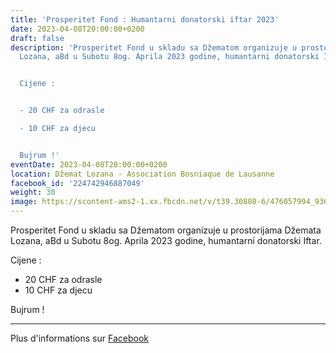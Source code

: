 ```yaml
---
title: 'Prosperitet Fond : Humantarni donatorski iftar 2023'
date: 2023-04-08T20:00:00+0200
draft: false
description: 'Prosperitet Fond u skladu sa Džematom organizuje u prostorijama Džemata
  Lozana, aBd u Subotu 8og. Aprila 2023 godine, humantarni donatorski Iftar.


  Cijene :


  - 20 CHF za odrasle

  - 10 CHF za djecu


  Bujrum !'
eventDate: 2023-04-08T20:00:00+0200
location: Džemat Lozana - Association Bosniaque de Lausanne
facebook_id: '224742946887049'
weight: 30
image: https://scontent-ams2-1.xx.fbcdn.net/v/t39.30808-6/476057994_936635281930405_1135964331823661885_n.jpg?_nc_cat=106&ccb=1-7&_nc_sid=9e60e4&_nc_ohc=194cDKseDskQ7kNvwHlXjoH&_nc_oc=AdntkjTAF4xnKirmCfqttvltpnxPR1rJs-jm-KEv6ZY50O5LQsIKY_c1iw7sYx7aWNI&_nc_zt=23&_nc_ht=scontent-ams2-1.xx&edm=ABTKTjYEAAAA&_nc_gid=7gVylCqO9sCn9P5njHn0lQ&oh=00_AfMYxeO_FOwGWJxu_VyvA65J7d0IkXqWFnK_8h7iBizaLQ&oe=684D797D
---
```


Prosperitet Fond u skladu sa Džematom organizuje u prostorijama Džemata Lozana, aBd u Subotu 8og. Aprila 2023 godine, humantarni donatorski Iftar.

Cijene :

- 20 CHF za odrasle
- 10 CHF za djecu

Bujrum !

---

Plus d'informations sur [Facebook](https://facebook.com/events/224742946887049)